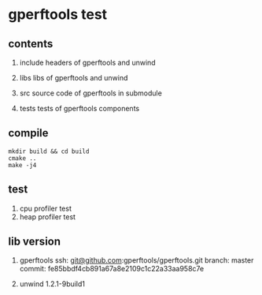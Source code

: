 # gperftools test

## contents
1. include
headers of gperftools and unwind

2. libs
libs of gperftools and unwind

3. src
source code of gperftools in submodule

4. tests
tests of gperftools components

## compile
```
mkdir build && cd build
cmake ..
make -j4
```

## test
1. cpu profiler test
2. heap profiler test

## lib version
1. gperftools
ssh: git@github.com:gperftools/gperftools.git
branch: master
commit: fe85bbdf4cb891a67a8e2109c1c22a33aa958c7e

2. unwind
1.2.1-9build1